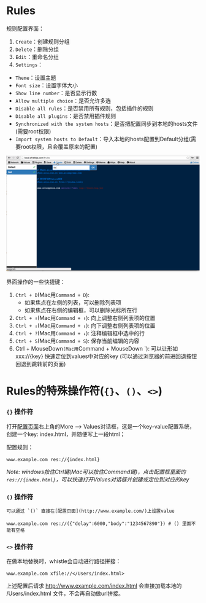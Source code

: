 # Rules
规则配置界面：

1. `Create`：创建规则分组
2. `Delete`：删除分组
3. `Edit`：重命名分组
4. `Settings`：
 - `Theme`：设置主题
 - `Font size`：设置字体大小
 - `Show line number`：是否显示行数
 - `Allow multiple choice`：是否允许多选
 - `Disable all rules`：是否禁用所有规则，包括插件的规则
 - `Disable all plugins`：是否禁用插件规则
 - `Synchronized with the system hosts`：是否把配置同步到本地的hosts文件(需要root权限)
 - `Import system hosts to Default`：导入本地的hosts配置到Default分组(需要root权限，且会覆盖原来的配置)

![Rules](../img/rules.gif)

界面操作的一些快捷键：

1. `Ctrl + D`(Mac用`Command + D`): 
	- 如果焦点在左侧的列表，可以删除列表项
	- 如果焦点在右侧的编辑框，可以删除光标所在行
2. `Ctrl + ↑`(Mac用`Command + ↑`): 向上调整右侧列表项的位置
3. `Ctrl + ↓`(Mac用`Command + ↓`): 向下调整右侧列表项的位置
4. `Ctrl + ?`(Mac用`Command + ↓`): 注释编辑框中选中的行
5. `Ctrl + S`(Mac用`Command + S`): 保存当前编辑的内容
6. Ctrl + MouseDown`(Mac用`Command + MouseDown `): 可以让形如 xxx://{key} 快速定位到values中对应的key (可以通过浏览器的前进回退按钮回退到跳转前的页面)




# Rules的特殊操作符(`{}`、`()`、`<>`)


### `{}` 操作符

打开[配置页面](http://local.whistlejs.com/)右上角的More --> Values对话框，这是一个key-value配置系统，创建一个key: index.html，并随便写上一段html；

配置规则：

	www.example.com res://{index.html}

*Note: windows按住Ctrl键(Mac可以按住Command键)，点击配置框里面的 `res://{index.html}`，可以快速打开Values对话框并创建或定位到对应的key*

### `()` 操作符

	可以通过 `()` 直接在[配置页面](http://www.example.com/)上设置value	

	www.example.com res://({"delay":6000,"body":"1234567890"}) # () 里面不能有空格

### `<>` 操作符

在做本地替换时，whistle会自动进行路径拼接：	

	www.example.com xfile://</Users/index.html>

上述配置后请求 http://www.example.com/index.html 会直接加载本地的 /Users/index.html 文件，不会再自动做url拼接。